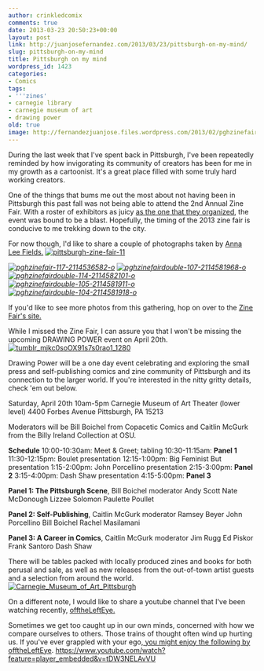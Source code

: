 ```yaml
---
author: crinkledcomix
comments: true
date: 2013-03-23 20:50:23+00:00
layout: post
link: http://juanjosefernandez.com/2013/03/23/pittsburgh-on-my-mind/
slug: pittsburgh-on-my-mind
title: Pittsburgh on my mind
wordpress_id: 1423
categories:
- Comics
tags:
- '''zines'
- carnegie library
- carnegie museum of art
- drawing power
old: true
image: http://fernandezjuanjose.files.wordpress.com/2013/02/pghzinefairdouble-107-2114581968-o.jpeg
---
```


During the last week that I've spent back in Pittsburgh, I've been repeatedly reminded by how invigorating its community of creators has been for me in my growth as a cartoonist. It's a great place filled with some truly hard working creators.
<!--more-->
One of the things that bums me out the most about not having been in Pittsburgh this past fall was not being able to attend the 2nd Annual Zine Fair. With a roster of exhibitors as juicy [as the one that they organized](http://pghzinefair.com/who-they-are/), the event was bound to be a blast. Hopefully, the timing of the 2013 zine fair is conducive to me trekking down to the city.


For now though, I'd like to share a couple of photographs taken by [Anna Lee Fields.](http://www.annaleefields.com/)
[![pittsburgh-zine-fair-11](http://fernandezjuanjose.files.wordpress.com/2013/03/pittsburgh-zine-fair-11.png)](http://pghzinefair.com/)


_[![pghzinefair-117-2114536582-o](http://fernandezjuanjose.files.wordpress.com/2013/02/pghzinefair-117-2114536582-o.jpeg)](http://fernandezjuanjose.files.wordpress.com/2013/02/pghzinefair-117-2114536582-o.jpeg) [![pghzinefairdouble-107-2114581968-o](http://fernandezjuanjose.files.wordpress.com/2013/02/pghzinefairdouble-107-2114581968-o.jpeg)](http://fernandezjuanjose.files.wordpress.com/2013/02/pghzinefairdouble-107-2114581968-o.jpeg)[![pghzinefairdouble-114-2114582101-o](http://fernandezjuanjose.files.wordpress.com/2013/02/pghzinefairdouble-114-2114582101-o.jpeg)](http://fernandezjuanjose.files.wordpress.com/2013/02/pghzinefairdouble-114-2114582101-o.jpeg) [![pghzinefairdouble-105-2114581911-o](http://fernandezjuanjose.files.wordpress.com/2013/02/pghzinefairdouble-105-2114581911-o.jpeg)](http://fernandezjuanjose.files.wordpress.com/2013/02/pghzinefairdouble-105-2114581911-o.jpeg) [![pghzinefairdouble-104-2114581918-o](http://fernandezjuanjose.files.wordpress.com/2013/02/pghzinefairdouble-104-2114581918-o.jpeg) ](http://fernandezjuanjose.files.wordpress.com/2013/02/pghzinefairdouble-104-2114581918-o.jpeg)_

If you'd like to see more photos from this gathering, hop on over to the [Zine Fair's site.](http://pghzinefair.com/photos-from-2012/)


While I missed the Zine Fair, I can assure you that I won't be missing the upcoming DRAWING POWER event on April 20th.[![tumblr_mjkc0soOX91s7s0rao1_1280](http://fernandezjuanjose.files.wordpress.com/2013/03/tumblr_mjkc0soox91s7s0rao1_1280.jpeg)](http://drawingpower.tumblr.com/)




Drawing Power will be a one day event celebrating and exploring the small press and self-publishing comics and zine community of Pittsburgh and its connection to the larger world. If you're interested in the nitty gritty details, check 'em out below.




Saturday, April 20th
10am-5pm
Carnegie Museum of Art Theater (lower level)
4400 Forbes Avenue
Pittsburgh, PA 15213


Moderators will be Bill Boichel from Copacetic Comics and Caitlin McGurk from the Billy Ireland Collection at OSU.

**Schedule**
10:00-10:30am: Meet & Greet; tabling
10:30-11:15am: **Panel 1**
11:30-12:15pm: Boulet presentation
12:15-1:00pm: Big Feminist But presentation
1:15-2:00pm: John Porcellino presentation
2:15-3:00pm: **Panel 2**
3:15-4:00pm: Dash Shaw presentation
4:15-5:00pm: **Panel 3**

**Panel 1: The Pittsburgh Scene**, Bill Boichel moderator
Andy Scott
Nate McDonough
Lizzee Solomon
Paulette Poullet

**Panel 2: Self-Publishing**, Caitlin McGurk moderator
Ramsey Beyer
John Porcellino
Bill Boichel
Rachel Masilamani

**Panel 3: A Career in Comics**, Caitlin McGurk moderator
Jim Rugg
Ed Piskor
Frank Santoro
Dash Shaw

There will be tables packed with locally produced zines and books for both perusal and sale, as well as new releases from the out-of-town artist guests and a selection from around the world.
[![Carnegie_Museum_of_Art_Pittsburgh](http://fernandezjuanjose.files.wordpress.com/2013/03/carnegie_museum_of_art_pittsburgh.gif)](http://fernandezjuanjose.files.wordpress.com/2013/03/carnegie_museum_of_art_pittsburgh.gif)

On a different note, I would like to share a youtube channel that I've been watching recently, [offtheLeftEye.](https://www.youtube.com/user/offTheLeftEye?feature=watch)

Sometimes we get too caught up in our own minds, concerned with how we compare ourselves to others. Those trains of thought often wind up hurting us. If you've ever grappled with your ego,[ you might enjoy the following by offtheLeftEye](https://www.youtube.com/watch?feature=player_embedded&v=tDW3NELAvVU).
https://www.youtube.com/watch?feature=player_embedded&v=tDW3NELAvVU
